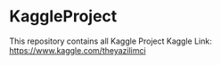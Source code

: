 # KaggleProject
This repository contains all Kaggle Project
Kaggle Link: https://www.kaggle.com/theyazilimci

